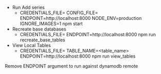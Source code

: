 * Run Add series
   * CREDENTIALS_FILE=<credentials> CONFIG_FILE=<file with set information> ENDPOINT=http://localhost:8000 NODE_ENV=production IGNORE_IMAGES=1 npm start
* Recreate base databases
   * CREDENTIALS_FILE=<credentials> ENDPOINT=http://localhost:8000 npm run recreate_base_tables
* View Local Tables
   * CREDENTIALS_FILE=<credentials> TABLE_NAME=<table_name> ENDPOINT=http://localhost:8000 npm run view_tables

Remove ENDPOINT argument to run against dynamodb remote
